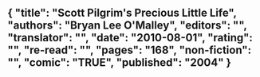 {
 "title": "Scott Pilgrim's Precious Little Life",
 "authors": "Bryan Lee O'Malley",
 "editors": "",
 "translator": "",
 "date": "2010-08-01",
 "rating": "",
 "re-read": "",
 "pages": "168",
 "non-fiction": "",
 "comic": "TRUE",
 "published": "2004"
}
---

